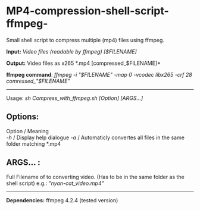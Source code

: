 # MP4-compression-shell-script-ffmpeg-
Small shell script to compress multiple (mp4) files using ffmpeg.

**Input:**  *Video files (readable by ffmpeg) [$FILENAME]*

**Output:** Video files as x265 \*.mp4 [compressed_$FILENAME]*

**ffmpeg command**:  *ffmpeg -i \"\$FILENAME\" -map 0 -vcodec libx265 -crf 28 comressed_\"\$FILENAME\"*

  ________________________________________

Usage: *sh Compress_with_ffmpeg.sh [Option] [ARGS...]*
  
**Options:**
  ----------------------------------------
   Option / Meaning                   
     *-h*   / Display help dialogue
     *-a*   / Automaticly convertes all files in the same folder matching *.mp4
     
**ARGS... :**
  ----------------------------------------
  Full Filename of to converting video. (Has to be in the same folder as the shell script)
    e.g.: *"nyan-cat_video.mp4"*

  ________________________________________
  
**Dependencies:**
  ffmpeg 4.2.4 (tested version)
